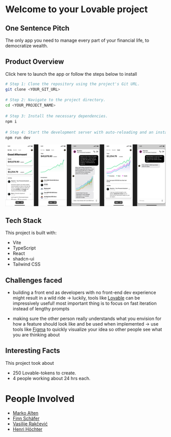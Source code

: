# Welcome to your Lovable project

## One Sentence Pitch

The only app you need to manage every part of your financial life, to democratize wealth. 

## Product Overview

Click here to launch the app or follow the steps below to install 

```sh
# Step 1: Clone the repository using the project's Git URL.
git clone <YOUR_GIT_URL>

# Step 2: Navigate to the project directory.
cd <YOUR_PROJECT_NAME>

# Step 3: Install the necessary dependencies.
npm i

# Step 4: Start the development server with auto-reloading and an instant preview.
npm run dev
```

![Figma App](CDTM_TradeRepublic.png)

## Tech Stack

This project is built with:

- Vite
- TypeScript
- React
- shadcn-ui
- Tailwind CSS

## Challenges faced

- building a front end as developers with no front-end dev experience might result in a wild ride -> luckily, tools like [Lovable](https://lovable.dev/) can be impressively useful! most important thing is to focus on fast iteration instead of lengthy prompts

- making sure the other person really understands what you envision for how a feature should look like and be used when implemented -> use tools like [Figma](https://www.figma.com) to quickly visualize your idea so other people see what you are thinking about

## Interesting Facts

This project took about 
- 250 Lovable-tokens to create.
- 4 people working about 24 hrs each.

# People Involved

- [Marko Alten](https://github.com/orgs/CDTM-Hackathon-2025/people/m4rk0401)
- [Finn Schäfer](https://github.com/orgs/CDTM-Hackathon-2025/people/finn1901)
- [Vasilije Rakčević](https://github.com/orgs/CDTM-Hackathon-2025/people/VasilyRakche)
- [Henri Höchter](https://github.com/orgs/CDTM-Hackathon-2025/people/henrihoechter)
